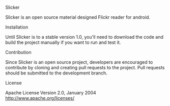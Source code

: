 Slicker

Slicker is an open source material designed Flickr reader for android.

Installation

Until Slicker is to a stable version 1.0, you'll need to download the code and build the project manually if you want to run and test it.

Contribution

Since Slicker is an open source project, developers are encouraged to contribute by cloning and creating pull requests to the project.
Pull requests should be submitted to the development branch.

License

Apache License
Version 2.0, January 2004
http://www.apache.org/licenses/

